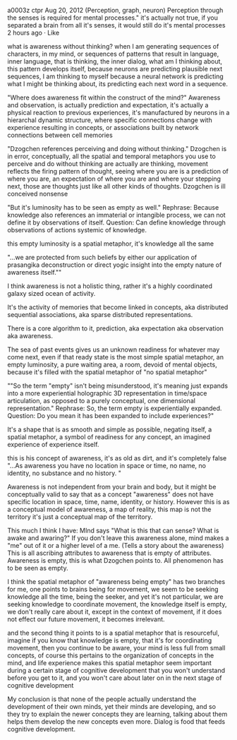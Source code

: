a0003z ctpr
Aug 20, 2012
(Perception, graph, neuron) Perception through the senses is required for mental processes." it's actually not true, if you separated a brain from all it's senses, it would still do it's mental processes
2 hours ago · Like

what is awareness without thinking? when I am generating sequences of characters, in my mind, or sequences of patterns that result in language, inner language, that is thinking, the inner dialog, what am I thinking about, this pattern develops itself, because neurons are predicting plausible next sequences, I am thinking to myself because a neural network is predicting what I might be thinking about, its predicting each next word in a sequence.

 "Where does awareness fit within the construct of the mind?" Awareness and observation, is actually prediction and expectation, it's actually a physical reaction to previous experiences, it's manufactured by neurons in a hierarchal dynamic structure, where specific connections change with experience resulting in concepts, or associations built by network connections between cell memories

"Dzogchen references perceiving and doing without thinking." Dzogchen is in error, conceptually, all the spatial and temporal metaphors you use to perceive and do without thinking are actually are thinking, movement reflects the firing pattern of thought, seeing where you are is a prediction of where you are, an expectation of where you are and where your stepping next, those are thoughts just like all other kinds of thoughts. Dzogchen is ill conceived nonsense

‎"But it's luminosity has to be seen as empty as well."
Rephrase: Because knowledge also references an immaterial or intangible process, we can not define it by observations of itself.
Question: Can define knowledge through observations of actions systemic of knowledge.

this empty luminosity is a spatial metaphor, it's knowledge all the same

"...we are protected from such beliefs by either our application of prasangika deconstruction or direct yogic insight into the empty nature of awareness itself.""

I think awareness is not a holistic thing, rather it's a highly coordinated galaxy sized ocean of activity.

It's the activity of memories that become linked in concepts, aka distributed sequential associations, aka sparse distributed representations.

There is a core algorithm to it, prediction, aka expectation aka observation aka awareness.

The sea of past events gives us an unknown readiness for whatever may come next, even if that ready state is the most simple spatial metaphor, an empty luminosity, a pure waiting area, a room, devoid of mental objects, because it's filled with the spatial metaphor of "no spatial metaphor"

‎""So the term "empty" isn't being misunderstood, it's meaning just expands into a more experiential holographic 3D representation in time/space articulation, as opposed to a purely conceptual, one dimensional representation."
Rephrase: So, the term empty is experientially expanded.
Question: Do you mean it has been expanded to include experiences?"

It's a shape that is as smooth and simple as possible, negating itself, a spatial metaphor, a symbol of readiness for any concept, an imagined experience of experience itself.


this is his concept of awareness, it's as old as dirt, and it's completely false
"...As awareness you have no location in space or time, no name, no identity, no substance and no history. "

Awareness is not independent from your brain and body, but it might be conceptually valid to say that as a concept "awareness" does not have specific location in space, time, name, identity, or history. However this is as a conceptual model of awareness, a map of reality, this map is not the territory it's just a conceptual map of the territory.

This much I think I have: MInd says "What is this that can sense? What is awake and awaring?" If you don't leave this awareness alone, mind makes a "me" out of it or a higher level of a me. (Tells a story about the awareness) This is all ascribing attributes to awareness that is empty of attributes. Awareness is empty, this is what Dzogchen points to. All phenomenon has to be seen as empty. 

I think the spatial metaphor of "awareness being empty" has two branches for me, one points to brains being for movement, we seem to be seeking knowledge all the time, being the seeker, and yet it's not particular, we are seeking knowledge to coordinate movement, the knowledge itself is empty, we don't really care about it, except in the context of movement, if it does not effect our future movement, it becomes irrelevant.

and the second thing it points to is a spatial metaphor that is resourceful, imagine if you know that knowledge is empty, that it's for coordinating movement, then you continue to be aware, your mind is less full from small concepts, of course this pertains to the organization of concepts in the mind, and life experience makes this spatial metaphor seem important during a certain stage of cognitive development that you won't understand before you get to it, and you won't care about later on in the next stage of cognitive development

My conclusion is that none of the people actually understand the development of their own minds, yet their minds are developing, and so they try to explain the newer concepts they are learning, talking about them helps them develop the new concepts even more. Dialog is food that feeds cognitive development.  
